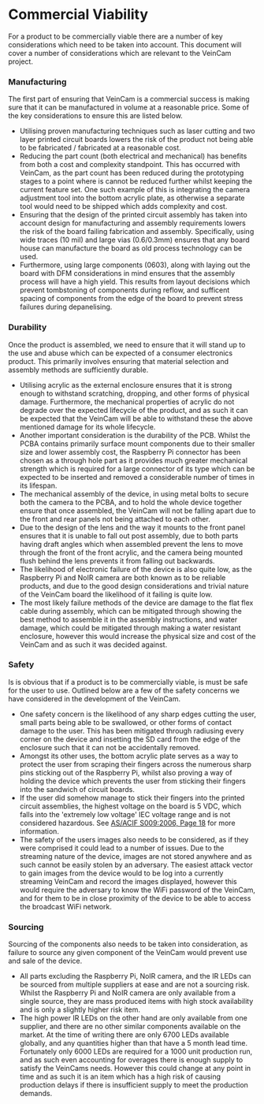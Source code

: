 # Commercial Viability 

For a product to be commercially viable there are a number of key considerations which need to be taken into account. This document will cover a number of considerations which are relevant to the VeinCam project. 

### Manufacturing  
The first part of ensuring that VeinCam is a commercial success is making sure that it can be manufactured in volume at a reasonable price. Some of the key considerations to ensure this are listed below.  

- Utilising proven manufacturing techniques such as laser cutting and two layer printed circuit boards lowers the risk of the product not being able to be fabricated / fabricated at a reasonable cost. 
- Reducing the part count (both electrical and mechanical) has benefits from both a cost and complexity standpoint. This has occurred with VeinCam, as the part count has been reduced during the prototyping stages to a point where is cannot be reduced further whilst keeping the current feature set. One such example of this is integrating the camera adjustment tool into the bottom acrylic plate, as otherwise a separate tool would need to be shipped which adds complexity and cost.    
- Ensuring that the design of the printed circuit assembly has taken into account design for manufacturing and assembly requirements lowers the risk of the board failing fabrication and assembly. Specifically, using wide traces (10 mil) and large vias (0.6/0.3mm) ensures that any board house can manufacture the board as old process technology can be used. 
- Furthermore, using large components (0603), along with laying out the board with DFM considerations in mind ensures that the assembly process will have a high yield. This results from layout decisions which prevent tombstoning of components during reflow, and sufficent spacing of components from the edge of the board to prevent stress failures during depanelising. 

### Durability
Once the product is assembled, we need to ensure that it will stand up to the use and abuse which can be expected of a consumer electronics product. This primarily involves ensuring that material selection and assembly methods are sufficiently durable.   

- Utilising acrylic as the external enclosure ensures that it is strong enough to withstand scratching, dropping, and other forms of physical damage. Furthermore, the mechanical properties of acrylic do not degrade over the expected lifecycle of the product, and as such it can be expected that the VeinCam will be able to withstand these the above mentioned damage for its whole lifecycle. 
- Another important consideration is the durability of the PCB. Whilst the PCBA contains primarily surface mount components due to their smaller size and lower assembly cost, the Raspberry Pi connector has been chosen as a through hole part as it provides much greater mechanical strength which is required for a large connector of its type which can be expected to be inserted and removed a considerable number of times in its lifespan. 
- The mechanical assembly of the device, in using metal bolts to secure both the camera to the PCBA, and to hold the whole device together ensure that once assembled, the VeinCam will not be falling apart due to the front and rear panels not being attached to each other.
- Due to the design of the lens and the way it mounts to the front panel ensures that it is unable to fall out post assembly, due to both parts having draft angles which when assembled prevent the lens to move through the front of the front acrylic, and the camera being mounted flush behind the lens prevents it from falling out backwards. 
- The likelihood of electronic failure of the device is also quite low, as the Raspberry Pi and NoIR camera are both known as to be reliable products, and due to the good design considerations and trivial nature of the VeinCam board the likelihood of it failing is quite low. 
- The most likely failure methods of the device are damage to the flat flex cable during assembly, which can be mitigated through showing the best method to assemble it in the assembly instructions, and water damage, which could be mitigated through making a water resistant enclosure, however this would increase the physical size and cost of the VeinCam and as such it was decided against. 

### Safety

Is is obvious that if a product is to be commercially viable, is must be safe for the user to use. Outlined below are a few of the safety concerns we have considered in the development of the VeinCam. 

- One safety concern is the likelihood of any sharp edges cutting the user, small parts being able to be swallowed, or other forms of contact damage to the user. This has been mitigated through radiusing every corner on the device and insetting the SD card from the edge of the enclosure such that it can not be accidentally removed. 
- Amongst its other uses, the bottom acrylic plate serves as a way to protect the user from scraping their fingers across the numerous sharp pins sticking out of the Raspberry Pi, whilst also proving a way of holding the device which prevents the user from sticking their fingers into the sandwich of circuit boards. 
- If the user did somehow manage to stick their fingers into the printed circuit assemblies, the highest voltage on the board is 5 VDC, which falls into the 'extremely low voltage' IEC voltage range and is not considered hazardous. See [AS/ACIF S009:2006, Page 18](https://www.commsalliance.com.au/__data/assets/pdf_file/0009/2421/S009_2006r.pdf) for more information.
- The safety of the users images also needs to be considered, as if they were comprised it could lead to a number of issues. Due to the streaming nature of the device, images are not stored anywhere and as such cannot be easily stolen by an adversary. The easiest attack vector to gain images from the device would to be log into a currently streaming VeinCam and record the images displayed, however this would require the adversary to know the WiFi password of the VeinCam, and for them to be in close proximity of the device to be able to access the broadcast WiFi network.   

### Sourcing
Sourcing of the components also needs to be taken into consideration, as failure to source any given component of the VeinCam would prevent use and sale of the device. 
- All parts excluding the Raspberry Pi, NoIR camera, and the IR LEDs can be sourced from multiple suppliers at ease and are not a sourcing risk. Whilst the Raspberry Pi and NoIR camera are only available from a single source, they are mass produced items with high stock availability and is only a slightly higher risk item.  
- The high power IR LEDs on the other hand are only available from one supplier, and there are no other similar components available on the market. At the time of writing there are only 6700 LEDs available globally, and any quantities higher than that have a 5 month lead time. Fortunately only 6000 LEDs are required for a 1000 unit production run, and as such even accounting for overages there is enough supply to satisfy the VeinCams needs. However this could change at any point in time and as such it is an item which has a high risk of causing production delays if there is insufficient supply to meet the production demands.    





